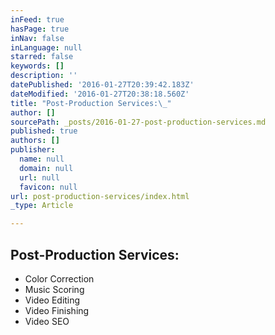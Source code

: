 ```yaml
---
inFeed: true
hasPage: true
inNav: false
inLanguage: null
starred: false
keywords: []
description: ''
datePublished: '2016-01-27T20:39:42.183Z'
dateModified: '2016-01-27T20:38:18.560Z'
title: "Post-Production Services:\_"
author: []
sourcePath: _posts/2016-01-27-post-production-services.md
published: true
authors: []
publisher:
  name: null
  domain: null
  url: null
  favicon: null
url: post-production-services/index.html
_type: Article

---
```

## Post-Production Services: 

* Color Correction 
* Music Scoring 
* Video Editing  
* Video Finishing 
* Video SEO